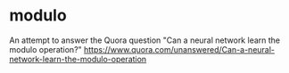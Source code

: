 # modulo
An attempt to answer the Quora question "Can a neural network learn the modulo operation?"
https://www.quora.com/unanswered/Can-a-neural-network-learn-the-modulo-operation
